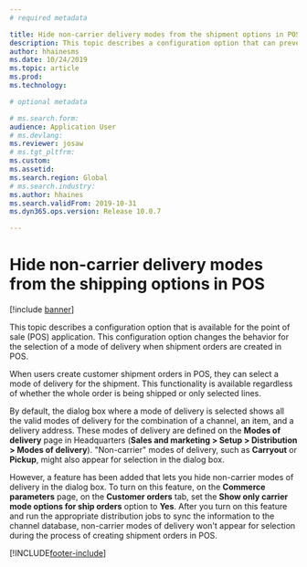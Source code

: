 ```yaml
---
# required metadata

title: Hide non-carrier delivery modes from the shipment options in POS
description: This topic describes a configuration option that can prevent non-carrier modes of delivery from appearing for selection when shipment orders are created in the point of sale (POS) application.
author: hhainesms
ms.date: 10/24/2019
ms.topic: article
ms.prod: 
ms.technology: 

# optional metadata

# ms.search.form: 
audience: Application User
# ms.devlang: 
ms.reviewer: josaw
# ms.tgt_pltfrm: 
ms.custom: 
ms.assetid: 
ms.search.region: Global
# ms.search.industry: 
ms.author: hhaines
ms.search.validFrom: 2019-10-31
ms.dyn365.ops.version: Release 10.0.7

---
```


# Hide non-carrier delivery modes from the shipping options in POS


[!include [banner](includes/banner.md)]

This topic describes a configuration option that is available for the point of sale (POS) application. This configuration option changes the behavior for the selection of a mode of delivery when shipment orders are created in POS.

When users create customer shipment orders in POS, they can select a mode of delivery for the shipment. This functionality is available regardless of whether the whole order is being shipped or only selected lines.

By default, the dialog box where a mode of delivery is selected shows all the valid modes of delivery for the combination of a channel, an item, and a delivery address. These modes of delivery are defined on the **Modes of delivery** page in Headquarters (**Sales and marketing \> Setup \> Distribution \> Modes of delivery**). "Non-carrier" modes of delivery, such as **Carryout** or **Pickup**, might also appear for selection in the dialog box.

However, a feature has been added that lets you hide non-carrier modes of delivery in the dialog box. To turn on this feature, on the **Commerce parameters** page, on the **Customer orders** tab, set the **Show only carrier mode options for ship orders** option to **Yes**. After you turn on this feature and run the appropriate distribution jobs to sync the information to the channel database, non-carrier modes of delivery won't appear for selection during the process of creating shipment orders in POS.


[!INCLUDE[footer-include](../includes/footer-banner.md)]